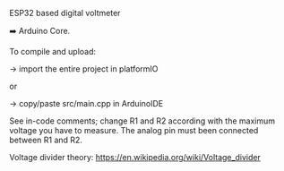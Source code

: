 ESP32 based digital voltmeter

➡️ Arduino Core.

To compile and upload: 

-> import the entire project in platformIO

or 

-> copy/paste src/main.cpp in ArduinoIDE

See in-code comments; change R1 and R2 according with the maximum voltage you have to measure.
The analog pin must been connected between R1 and R2.

Voltage divider theory:  https://en.wikipedia.org/wiki/Voltage_divider
